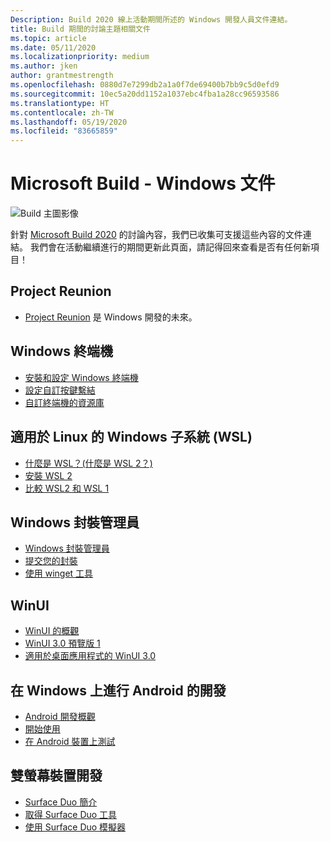 ```yaml
---
Description: Build 2020 線上活動期間所述的 Windows 開發人員文件連結。
title: Build 期間的討論主題相關文件
ms.topic: article
ms.date: 05/11/2020
ms.localizationpriority: medium
ms.author: jken
author: grantmestrength
ms.openlocfilehash: 0880d7e7299db2a1a0f7de69400b7bb9c5d0efd9
ms.sourcegitcommit: 10ec5a20dd1152a1037ebc4fba1a28cc96593586
ms.translationtype: HT
ms.contentlocale: zh-TW
ms.lasthandoff: 05/19/2020
ms.locfileid: "83665859"
---
```

# <a name="microsoft-build---the-windows-documentation"></a>Microsoft Build - Windows 文件

![Build 主圖影像](../images/build-banner.jpeg)

針對 [Microsoft Build 2020](https://mybuild.microsoft.com) 的討論內容，我們已收集可支援這些內容的文件連結。 我們會在活動繼續進行的期間更新此頁面，請記得回來查看是否有任何新項目！

## <a name="project-reunion"></a>Project Reunion

* [Project Reunion](https://blogs.windows.com/windowsdeveloper/2020/05/19/developing-for-all-1-billion-windows-10-devices-and-beyond/) 是 Windows 開發的未來。

## <a name="windows-terminal"></a>Windows 終端機

* [安裝和設定 Windows 終端機](https://docs.microsoft.com/windows/terminal/get-started)
* [設定自訂按鍵繫結](https://docs.microsoft.com/windows/terminal/customize-settings/key-bindings)
* [自訂終端機的資源庫](https://docs.microsoft.com/windows/terminal/custom-terminal-gallery/retro-command-prompt)

## <a name="windows-subsystem-for-linux-wsl"></a>適用於 Linux 的 Windows 子系統 (WSL)

* [什麼是 WSL？(什麼是 WSL 2？)](https://docs.microsoft.com/windows/wsl/about)
* [安裝 WSL 2](https://docs.microsoft.com/windows/wsl/install-win10)
* [比較 WSL2 和 WSL 1](https://docs.microsoft.com/windows/wsl/compare-versions)

## <a name="windows-package-manager"></a>Windows 封裝管理員

* [Windows 封裝管理員](https://docs.microsoft.com/windows/package-manager) 
* [提交您的封裝](https://docs.microsoft.com/windows/package-manager/package)
* [使用 winget 工具](https://docs.microsoft.com/windows/package-manager/winget)

## <a name="winui"></a>WinUI

* [WinUI 的概觀](https://docs.microsoft.com/windows/apps/winui/)
* [WinUI 3.0 預覽版 1](https://docs.microsoft.com/windows/apps/winui/winui3) 
* [適用於桌面應用程式的 WinUI 3.0](https://docs.microsoft.com/windows/apps/winui/winui3/get-started-winui3-for-desktop)

## <a name="developing-for-android-on-windows"></a>在 Windows 上進行 Android 的開發

* [Android 開發概觀](https://docs.microsoft.com/windows/android/overview)
* [開始使用](https://docs.microsoft.com/windows/android/native-android)
* [在 Android 裝置上測試](https://docs.microsoft.com/windows/android/emulator)

## <a name="dual-screen-device-development"></a>雙螢幕裝置開發

* [Surface Duo 簡介](https://www.microsoft.com/surface/devices/surface-duo)
* [取得 Surface Duo 工具](https://docs.microsoft.com/dual-screen/android/get-duo-sdk?tabs=windows)
* [使用 Surface Duo 模擬器](https://docs.microsoft.com/dual-screen/android/use-emulator?tabs=java%2Cwindows)